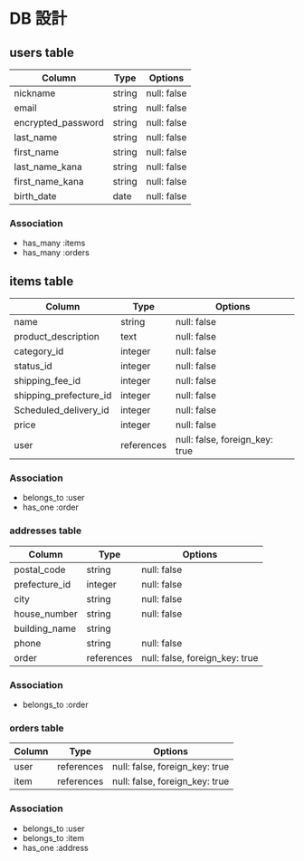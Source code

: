 # DB 設計

## users table

| Column             | Type                | Options                 |
|--------------------|---------------------|-------------------------|
| nickname           | string              | null: false             |
| email              | string              | null: false             |
| encrypted_password | string              | null: false             |
| last_name          | string              | null: false             |
| first_name         | string              | null: false             |
| last_name_kana     | string              | null: false             |
| first_name_kana    | string              | null: false             |
| birth_date         | date                | null: false             |

### Association

* has_many :items
* has_many :orders

## items table

| Column                 | Type                    | Options           |
|------------------------|-------------------------|-------------------|
| name                   | string                  | null: false       |
| product_description    | text                    | null: false       |
| category_id            | integer                 | null: false       |
| status_id              | integer                 | null: false       |
| shipping_fee_id        | integer                 | null: false       |
| shipping_prefecture_id | integer                 | null: false       |
| Scheduled_delivery_id  | integer                 | null: false       |
| price                  | integer                 | null: false       |
| user                   | references              | null: false, foreign_key: true |

### Association

* belongs_to :user
* has_one :order

### addresses table

| Column               | Type                    | Options           |
|----------------------|-------------------------|-------------------|
| postal_code          | string                  | null: false       |
| prefecture_id        | integer                 | null: false       |
| city                 | string                  | null: false       |
| house_number         | string                  | null: false       |
| building_name        | string                  |                   |
| phone                | string                  | null: false       |
| order                | references | null: false, foreign_key: true |

### Association

* belongs_to :order

### orders table

| Column               | Type                    | Options           |
|----------------------|-------------------------|-------------------|
| user                 | references | null: false, foreign_key: true |
| item                 | references | null: false, foreign_key: true |

### Association

* belongs_to :user
* belongs_to :item
* has_one :address



